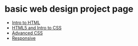 # basic web design project page

<ul>
    <li><a href="main.html" target="_blank">Intro to HTML</a></li>
    <li><a href="about.html" target="_blank">HTML5 and Intro to CSS</a></li>
    <li><a href="info.html" target="_blank">Advanced CSS</a></li>
    <li><a href="monarch.html" target="_blank"> Responsive</a></li>
</ul>
